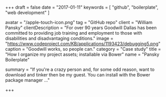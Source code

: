 +++
draft = false
date = "2017-01-11"
keywords = [ "github", "boilerplate", "web development" ]

avatar = "/apple-touch-icon.png"
tag = "GitHub repo"
client = "William Pansky"
clientDescription = "For over 90 years Goodwill Dallas has been committed to providing job training and employment to those with disabilities and disadvantaging conditions."
image = "https://www.codeproject.com/KB/applications/1193423/debugging5.png"
caption = "Goodwill works, so people can."
category = "Case study"
title = "How I organize my project assets; installable via Bower"
name = "Pansky Boilerplate"

summary = "If you're a crazy person and, for some odd reason, want to download and tinker then be my guest. You can install with the Bower package manager ..."

+++
